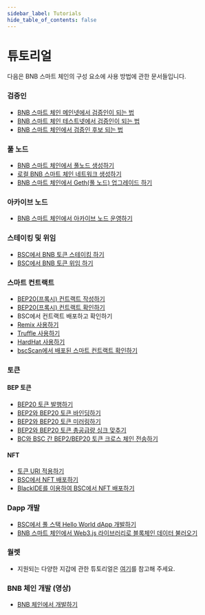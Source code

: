 ```yaml
---
sidebar_label: Tutorials
hide_table_of_contents: false
---
```


# 튜토리얼
다음은 BNB 스마트 체인의 구성 요소에 사용 방법에 관한 문서들입니다.

### 검증인
* [BNB 스마트 체인 메인넷에서 검증인이 되는 법](validator/guideline-mainnet.md)
* [BNB 스마트 체인 테스트넷에서 검증인이 되는 법](validator/guideline-testnet.md)
* [BNB 스마트 체인에서 검증인 후보 되는 법](validator/testnet.md)
### 풀 노드
* [BNB 스마트 체인에서 풀노드 생성하기](validator/fullnode.md)
* [로컬 BNB 스마트 체인 네트워크 생성하기](local.md)
* [BNB 스마트 체인에서 Geth(풀 노드) 업그레이드 하기](validator/upgrade-fullnode.md)
### 아카이브 노드
* [BNB 스마트 체인에서 아카이브 노드 운영하기](archivenode.md)
### 스테이킹 및 위임
* [BSC에서 BNB 토큰 스테이킹 하기](staking-with-ext-wallet.md)
* [BSC에서 BNB 토큰 위임 하기](del-guide.md)
### 스마트 컨트랙트
* [BEP20(프록시) 컨트랙트 작성하기](proxy.md)
* [BEP20(프록시) 컨트랙트 확인하기](verify-proxy.md)
*  BSC에서 컨트랙트 배포하고 확인하기
  * [Remix 사용하기](remix.md)
  * [Truffle 사용하기](truffle-new.md)
  * [HardHat 사용하기](hardhat-new.md)
* [bscScan에서 배포된 스마트 컨트랙트 확인하기](verify.md)
### 토큰
#### BEP 토큰
* [BEP20 토큰 발행하기](issue-BEP20.md)
* [BEP2와 BEP20 토큰 바인딩하기](bind-tokens.md)
* [BEP2와 BEP20 토큰 미러링하기](mirror.md)
* [BEP2와 BEP20 토큰 총공급량 싱크 맞추기](sync.md)
* [BC와 BSC 간 BEP2/BEP20 토큰 크로스 체인 전송하기](cross-chain-transfer.md)
#### NFT
* [토큰 URI 적용하기](develop/../nft-metadata-standard.md)
* [BSC에서 NFT 배포하기](ERC721.md)
* [BlackIDE를 이용하여 BSC에서 NFT 배포하기](https://github.com/bnb-chain/bnb-chain-tutorial/tree/main/03-Using-BlackIDE-for-Deploying-NFTs)
### Dapp 개발
* [BSC에서 풀 스택 Hello World dApp 개발하기](dapp-dev/Hello-World.md)
* [BNB 스마트 체인에서 Web3.js 라이브러리로 블록체인 데이터 불러오기](dapp-dev/web3js-tutorial.md)
### 월렛
* 지원되는 다양한 지갑에 관한 튜토리얼은 [여기](wallets/wallet-tutorial-overview.md)를 참고해 주세요.
### BNB 체인 개발 (영상)
* [BNB 체인에서 개발하기](https://www.youtube.com/watch?v=TsraNMHENIE&list=PLD2Yls_M04XPTdEBGmTu6A-atFn3_mmCZ)
